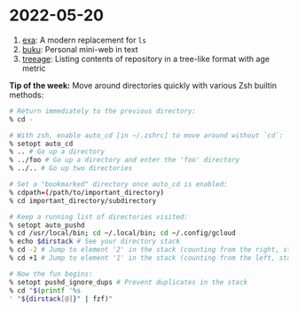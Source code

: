 # 2022-05-20

1. [exa](https://github.com/ogham/exa): A modern replacement for `ls`
2. [buku](https://github.com/jarun/buku): Personal mini-web in text
3. [treeage](https://github.com/Kraymer/treeage): Listing contents of repository in a tree-like format with age metric

**Tip of the week:** Move around directories quickly with various Zsh builtin methods:

```sh
# Return immediately to the previous directory:
% cd -

# With zsh, enable auto_cd [in ~/.zshrc] to move around without `cd`:
% setopt auto_cd
% .. # Go up a directory
% ../foo # Go up a directory and enter the 'foo' directory
% ../.. # Go up two directories

# Set a "bookmarked" directory once auto_cd is enabled:
% cdpath=(/path/to/important_directory)
% cd important_directory/subdirectory

# Keep a running list of directories visited:
% setopt auto_pushd
% cd /usr/local/bin; cd ~/.local/bin; cd ~/.config/gcloud
% echo $dirstack # See your directory stack
% cd -2 # Jump to element '2' in the stack (counting from the right, starting at zero)
% cd +1 # Jump to element '1' in the stack (counting from the left, starting at zero)

# Now the fun begins:
% setopt pushd_ignore_dups # Prevent duplicates in the stack
% cd "$(printf '%s
' "${dirstack[@]}" | fzf)"
```
